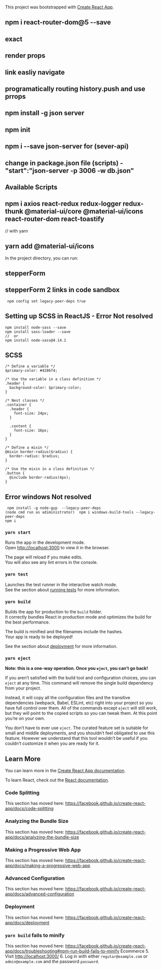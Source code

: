 This project was bootstrapped with [Create React App](https://github.com/facebook/create-react-app).
<!-- router DoM -->
## npm i react-router-dom@5 --save
## exact
## render props
## link easliy navigate
## programatically routing history.push and use prrops
<!-- router DoM -->
<!-- json and axios  server api-->
## npm install -g json server
## npm init
## npm i --save json-server for (sever-api)
## change in package.json file (scripts) -  "start":"json-server -p 3006 -w db.json"
## Available Scripts
<!-- redux thunk axios json server-->
## npm i axios react-redux redux-logger redux-thunk @material-ui/core @material-ui/icons react-router-dom react-toastify

// with yarn
## yarn add @material-ui/icons
<!-- redux -->
In the project directory, you can run:
<!-- mui stepper -->
## stepperForm
## stepperForm 2 links in code sandbox
<!-- mui stepper -->
<!-- npm Upgrading  v6 to v7-->
```Jsx
 npm config set legacy-peer-deps true
```
<!-- npm Upgrading -->
<!-- SCSS -->
## Setting up SCSS in ReactJS - Error Not resolved
```Jsx
npm install node-sass --save
npm install sass-loader --save
//  or
npm install node-sass@4.14.1

```
## SCSS 
```Jsx
/* Define a variable */
$primary-color: #4286f4;

/* Use the variable in a class definition */
.header {
  background-color: $primary-color;
}

/* Nest classes */
.container {
  .header {
    font-size: 24px;
  }

  .content {
    font-size: 16px;
  }
}

/* Define a mixin */
@mixin border-radius($radius) {
  border-radius: $radius;
}

/* Use the mixin in a class definition */
.button {
  @include border-radius(4px);
}
```
## Error windows Not resolved
```Jsx
 npm install -g node-gyp  --legacy-peer-deps
(node cmd run as adiministrator)  npm i windows-build-tools --legacy-peer-deps
npm i
```
<!-- SCSS -->

### `yarn start`

Runs the app in the development mode.<br />
Open [http://localhost:3000](http://localhost:3000) to view it in the browser.

The page will reload if you make edits.<br />
You will also see any lint errors in the console.

### `yarn test`

Launches the test runner in the interactive watch mode.<br />
See the section about [running tests](https://facebook.github.io/create-react-app/docs/running-tests) for more information.

### `yarn build`

Builds the app for production to the `build` folder.<br />
It correctly bundles React in production mode and optimizes the build for the best performance.

The build is minified and the filenames include the hashes.<br />
Your app is ready to be deployed!

See the section about [deployment](https://facebook.github.io/create-react-app/docs/deployment) for more information.

### `yarn eject`

**Note: this is a one-way operation. Once you `eject`, you can’t go back!**

If you aren’t satisfied with the build tool and configuration choices, you can `eject` at any time. This command will remove the single build dependency from your project.

Instead, it will copy all the configuration files and the transitive dependencies (webpack, Babel, ESLint, etc) right into your project so you have full control over them. All of the commands except `eject` will still work, but they will point to the copied scripts so you can tweak them. At this point you’re on your own.

You don’t have to ever use `eject`. The curated feature set is suitable for small and middle deployments, and you shouldn’t feel obligated to use this feature. However we understand that this tool wouldn’t be useful if you couldn’t customize it when you are ready for it.

## Learn More

You can learn more in the [Create React App documentation](https://facebook.github.io/create-react-app/docs/getting-started).

To learn React, check out the [React documentation](https://reactjs.org/).

### Code Splitting

This section has moved here: https://facebook.github.io/create-react-app/docs/code-splitting

### Analyzing the Bundle Size

This section has moved here: https://facebook.github.io/create-react-app/docs/analyzing-the-bundle-size

### Making a Progressive Web App

This section has moved here: https://facebook.github.io/create-react-app/docs/making-a-progressive-web-app

### Advanced Configuration

This section has moved here: https://facebook.github.io/create-react-app/docs/advanced-configuration

### Deployment

This section has moved here: https://facebook.github.io/create-react-app/docs/deployment

### `yarn build` fails to minify

This section has moved here: https://facebook.github.io/create-react-app/docs/troubleshooting#npm-run-build-fails-to-minify
Ecommerce
5. Visit [http://localhost:3000/](http://localhost:3000/)
6. Log in with either `regular@example.com` or `admin@example.com` and the password `password`.

